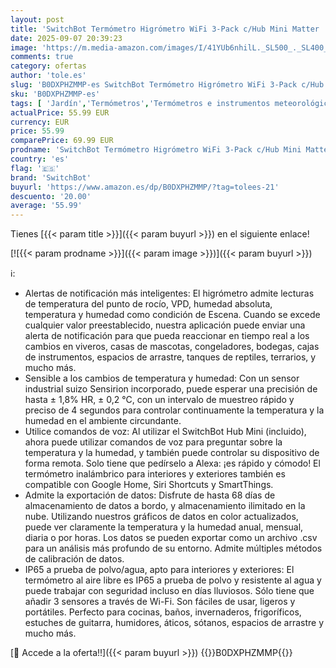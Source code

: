 ```yaml
---
layout: post
title: 'SwitchBot Termómetro Higrómetro WiFi 3-Pack c/Hub Mini Matter  IP65 Impermeable  Sensor Temp./Humedad Interior Exterior  Notificaciones App  Almacenamiento Datos Gratis  compatible Alexa'
date: 2025-09-07 20:39:23
image: 'https://m.media-amazon.com/images/I/41YUb6nhilL._SL500_._SL400_.jpg'
comments: true
category: ofertas
author: 'tole.es'
slug: 'B0DXPHZMMP-es SwitchBot Termómetro Higrómetro WiFi 3-Pack c/Hub Mini...'
sku: 'B0DXPHZMMP-es'
tags: [ 'Jardín','Termómetros','Termómetros e instrumentos meteorológicos','alexa','matter','switchbot','🇪🇸', ]
actualPrice: 55.99 EUR
currency: EUR
price: 55.99
comparePrice: 69.99 EUR
prodname: 'SwitchBot Termómetro Higrómetro WiFi 3-Pack c/Hub Mini Matter  IP65 Impermeable  Sensor Temp./Humedad Interior Exterior  Notificaciones App  Almacenamiento Datos Gratis  compatible Alexa'
country: 'es'
flag: '🇪🇸'
brand: 'SwitchBot'
buyurl: 'https://www.amazon.es/dp/B0DXPHZMMP/?tag=tolees-21'
descuento: '20.00'
average: '55.99'
---
```


Tienes [{{< param title >}}]({{< param buyurl >}}) en el siguiente enlace!

[![{{< param prodname >}}]({{< param image >}})]({{< param buyurl >}})

ℹ️:

- Alertas de notificación más inteligentes: El higrómetro admite lecturas de temperatura del punto de rocío, VPD, humedad absoluta, temperatura y humedad como condición de Escena. Cuando se excede cualquier valor preestablecido, nuestra aplicación puede enviar una alerta de notificación para que pueda reaccionar en tiempo real a los cambios en viveros, casas de mascotas, congeladores, bodegas, cajas de instrumentos, espacios de arrastre, tanques de reptiles, terrarios, y mucho más.
- Sensible a los cambios de temperatura y humedad: Con un sensor industrial suizo Sensirion incorporado, puede esperar una precisión de hasta ± 1,8% HR, ± 0,2 °C, con un intervalo de muestreo rápido y preciso de 4 segundos para controlar continuamente la temperatura y la humedad en el ambiente circundante.
- Utilice comandos de voz: Al utilizar el SwitchBot Hub Mini (incluido), ahora puede utilizar comandos de voz para preguntar sobre la temperatura y la humedad, y también puede controlar su dispositivo de forma remota. Solo tiene que pedírselo a Alexa: ¡es rápido y cómodo! El termómetro inalámbrico para interiores y exteriores también es compatible con Google Home, Siri Shortcuts y SmartThings.
- Admite la exportación de datos: Disfrute de hasta 68 días de almacenamiento de datos a bordo, y almacenamiento ilimitado en la nube. Utilizando nuestros gráficos de datos en color actualizados, puede ver claramente la temperatura y la humedad anual, mensual, diaria o por horas. Los datos se pueden exportar como un archivo .csv para un análisis más profundo de su entorno. Admite múltiples métodos de calibración de datos.
- IP65 a prueba de polvo/agua, apto para interiores y exteriores: El termómetro al aire libre es IP65 a prueba de polvo y resistente al agua y puede trabajar con seguridad incluso en días lluviosos. Sólo tiene que añadir 3 sensores a través de Wi-Fi. Son fáciles de usar, ligeros y portátiles. Perfecto para cocinas, baños, invernaderos, frigoríficos, estuches de guitarra, humidores, áticos, sótanos, espacios de arrastre y mucho más.

[🛒 Accede a la oferta!!]({{< param buyurl >}})
{{<world>}}B0DXPHZMMP{{</world>}}
